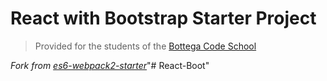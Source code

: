 # React with Bootstrap Starter Project

> Provided for the students of the [Bottega Code School](https://bottega.tech/)

*Fork from [es6-webpack2-starter](https://github.com/micooz/es6-webpack2-starter)*"# React-Boot" 
